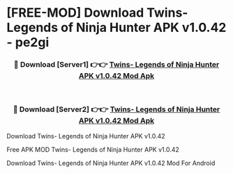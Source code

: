 # [FREE-MOD] Download Twins- Legends of Ninja Hunter APK v1.0.42 - pe2gi


<div align="center">
<h3>🔴 Download [Server1] 👉👉 <a href="https://apk-comot.site?title=Twins-_Legends_of_Ninja_Hunter_APK_v1.0.42">Twins- Legends of Ninja Hunter APK v1.0.42 Mod Apk</a></h3><br>

<h3>🔴 Download [Server2] 👉👉 <a href="https://apk-comot.site?title=Twins-_Legends_of_Ninja_Hunter_APK_v1.0.42">Twins- Legends of Ninja Hunter APK v1.0.42 Mod Apk</a></h3>
</div>



Download Twins- Legends of Ninja Hunter APK v1.0.42 

Free APK MOD Twins- Legends of Ninja Hunter APK v1.0.42 

Download Twins- Legends of Ninja Hunter APK v1.0.42 Mod For Android
